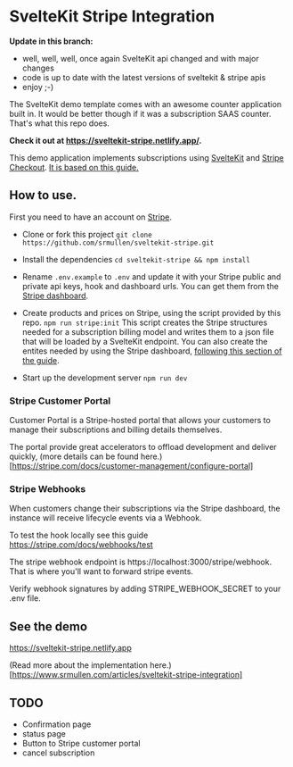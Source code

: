 # SvelteKit Stripe Integration

**Update in this branch:**

- well, well, well, once again SvelteKit api changed and with major changes
- code is up to date with the latest versions of sveltekit & stripe apis
- enjoy ;-)

The SvelteKit demo template comes with an awesome counter application built in. It would be better though if it was a subscription SAAS counter. That's what this repo does.

**Check it out at https://sveltekit-stripe.netlify.app/.**

This demo application implements subscriptions using [SvelteKit](http://kit.svelte.dev/) and [Stripe Checkout](https://stripe.com/payments/checkout).
[It is based on this guide.](https://stripe.com/docs/billing/subscriptions/checkout)

## How to use.

First you need to have an account on [Stripe](https://stripe.com/).

- Clone or fork this project
  `git clone https://github.com/srmullen/sveltekit-stripe.git`

- Install the dependencies
  `cd sveltekit-stripe && npm install`

- Rename `.env.example` to `.env` and update it with your Stripe public and private api keys, hook and dashboard urls. You can get them from the [Stripe dashboard](https://dashboard.stripe.com/login).

- Create products and prices on Stripe, using the script provided by this repo.
  `npm run stripe:init`
  This script creates the Stripe structures needed for a subscription billing model and writes them to a json file that will be loaded by a SvelteKit endpoint. You can also create the entites needed by using the Stripe dashboard, [following this section of the guide](https://stripe.com/docs/billing/subscriptions/checkout#create-business-model).

- Start up the development server
  `npm run dev`

### Stripe Customer Portal

Customer Portal is a Stripe-hosted portal that allows your customers to manage their subscriptions and billing details themselves.

The portal provide great accelerators to offload development and deliver quickly, (more details can be found here.)[https://stripe.com/docs/customer-management/configure-portal]

### Stripe Webhooks

When customers change their subscriptions via the Stripe dashboard, the instance will receive lifecycle events via a Webhook.

To test the hook locally see this guide https://stripe.com/docs/webhooks/test

The stripe webhook endpoint is https://localhost:3000/stripe/webhook. That is where you'll want to forward stripe events.

Verify webhook signatures by adding STRIPE_WEBHOOK_SECRET to your .env file.

## See the demo

https://sveltekit-stripe.netlify.app

(Read more about the implementation here.)[https://www.srmullen.com/articles/sveltekit-stripe-integration]

## TODO

- Confirmation page
- status page
- Button to Stripe customer portal
- cancel subscription
